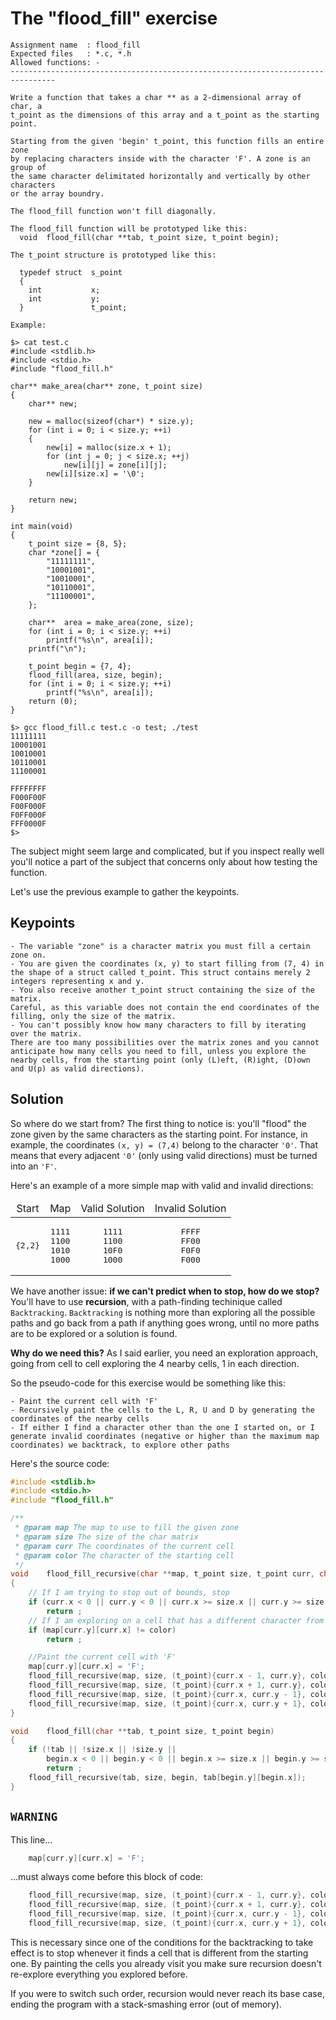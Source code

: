 # **The "flood_fill" exercise**

```
Assignment name  : flood_fill
Expected files   : *.c, *.h
Allowed functions: -
--------------------------------------------------------------------------------

Write a function that takes a char ** as a 2-dimensional array of char, a
t_point as the dimensions of this array and a t_point as the starting point.

Starting from the given 'begin' t_point, this function fills an entire zone
by replacing characters inside with the character 'F'. A zone is an group of
the same character delimitated horizontally and vertically by other characters
or the array boundry.

The flood_fill function won't fill diagonally.

The flood_fill function will be prototyped like this:
  void  flood_fill(char **tab, t_point size, t_point begin);

The t_point structure is prototyped like this:

  typedef struct  s_point
  {
    int           x;
    int           y;
  }               t_point;

Example:

$> cat test.c
#include <stdlib.h>
#include <stdio.h>
#include "flood_fill.h"

char** make_area(char** zone, t_point size)
{
	char** new;

	new = malloc(sizeof(char*) * size.y);
	for (int i = 0; i < size.y; ++i)
	{
		new[i] = malloc(size.x + 1);
		for (int j = 0; j < size.x; ++j)
			new[i][j] = zone[i][j];
		new[i][size.x] = '\0';
	}

	return new;
}

int main(void)
{
	t_point size = {8, 5};
	char *zone[] = {
		"11111111",
		"10001001",
		"10010001",
		"10110001",
		"11100001",
	};

	char**  area = make_area(zone, size);
	for (int i = 0; i < size.y; ++i)
		printf("%s\n", area[i]);
	printf("\n");

	t_point begin = {7, 4};
	flood_fill(area, size, begin);
	for (int i = 0; i < size.y; ++i)
		printf("%s\n", area[i]);
	return (0);
}

$> gcc flood_fill.c test.c -o test; ./test
11111111
10001001
10010001
10110001
11100001

FFFFFFFF
F000F00F
F00F000F
F0FF000F
FFF0000F
$>
```

The subject might seem large and complicated, but if you inspect really well you'll notice a part of the subject that concerns only about how testing the function.

Let's use the previous example to gather the keypoints.

## **Keypoints**

	- The variable "zone" is a character matrix you must fill a certain zone on. 
	- You are given the coordinates (x, y) to start filling from (7, 4) in the shape of a struct called t_point. This struct contains merely 2 integers representing x and y.
	- You also receive another t_point struct containing the size of the matrix.
	Careful, as this variable does not contain the end coordinates of the filling, only the size of the matrix.
	- You can't possibly know how many characters to fill by iterating over the matrix. 
	There are too many possibilities over the matrix zones and you cannot anticipate how many cells you need to fill, unless you explore the nearby cells, from the starting point (only (L)eft, (R)ight, (D)own and U(p) as valid directions).

## **Solution**

So where do we start from? The first thing to notice is: you'll "flood" the zone given by the same characters as the starting point. For instance, in example, the coordinates `(x, y) = (7,4)` belong to the character `'0'`. That means that every adjacent `'0'` (only using valid directions) must be turned into an `'F'`.

Here's an example of a more simple map with valid and invalid directions:

<table>
	<thead>
		<tr align="center">
			<td>Start</td>
			<td>Map</td>
			<td>Valid Solution</td>
			<td>Invalid Solution</td>
		</tr>
	</thead>
	<tbody>
		<tr>
			<td>
				<pre align="center">
{2,2}
</pre>
			</td>
			<td>
				<pre align="center">
1111
1100
1010
1000
</pre >
			</td>
			<td>
				<pre align="center">
1111
1100
10F0
1000
</pre>
			</td>
			<td>
				<pre align="center">
FFFF
FF00
F0F0
F000
</pre>
			</td>
		</tr>
	</tbody>
</table>

We have another issue: **if we can't predict when to stop, how do we stop?** You'll have to use **recursion**, with a path-finding techinique called `Backtracking`. `Backtracking` is nothing more than exploring all the possible paths and go back from a path if anything goes wrong, until no more paths are to be explored or a solution is found.

**Why do we need this?** As I said earlier, you need an exploration approach, going from cell to cell exploring the 4 nearby cells, 1 in each direction.

So the pseudo-code for this exercise would be something like this:

	- Paint the current cell with 'F'
	- Recursively paint the cells to the L, R, U and D by generating the coordinates of the nearby cells
	- If either I find a character other than the one I started on, or I generate invalid coordinates (negative or higher than the maximum map coordinates) we backtrack, to explore other paths

Here's the source code:

```C
#include <stdlib.h>
#include <stdio.h>
#include "flood_fill.h"

/**
 * @param map The map to use to fill the given zone
 * @param size The size of the char matrix
 * @param curr The coordinates of the current cell
 * @param color The character of the starting cell
 */
void	flood_fill_recursive(char **map, t_point size, t_point curr, char color)
{
	// If I am trying to stop out of bounds, stop
	if (curr.x < 0 || curr.y < 0 || curr.x >= size.x || curr.y >= size.y)
		return ;
	// If I am exploring on a cell that has a different character from the starting one, stop
	if (map[curr.y][curr.x] != color)
		return ;

	//Paint the current cell with 'F'
	map[curr.y][curr.x] = 'F';
	flood_fill_recursive(map, size, (t_point){curr.x - 1, curr.y}, color); //L
	flood_fill_recursive(map, size, (t_point){curr.x + 1, curr.y}, color); //R
	flood_fill_recursive(map, size, (t_point){curr.x, curr.y - 1}, color); //U
	flood_fill_recursive(map, size, (t_point){curr.x, curr.y + 1}, color); //D
}

void	flood_fill(char **tab, t_point size, t_point begin)
{
	if (!tab || !size.x || !size.y || 
		begin.x < 0 || begin.y < 0 || begin.x >= size.x || begin.y >= size.y)
		return ;
	flood_fill_recursive(tab, size, begin, tab[begin.y][begin.x]);
}
```
## `WARNING` 

This line...

```C
	map[curr.y][curr.x] = 'F';
```

...must always come before this block of code:

```C
	flood_fill_recursive(map, size, (t_point){curr.x - 1, curr.y}, color); //L
	flood_fill_recursive(map, size, (t_point){curr.x + 1, curr.y}, color); //R
	flood_fill_recursive(map, size, (t_point){curr.x, curr.y - 1}, color); //U
	flood_fill_recursive(map, size, (t_point){curr.x, curr.y + 1}, color); //D
```

This is necessary since one of the conditions for the backtracking to take effect is to stop whenever it finds a cell that is different from the starting one. By painting the cells you already visit you make sure recursion doesn't re-explore everything you explored before. 

If you were to switch such order, recursion would never reach its base case, ending the program with a stack-smashing error (out of memory).